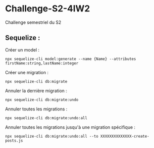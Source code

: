 # Challenge-S2-4IW2
Challenge semestriel du S2 

## Sequelize : 

Créer un model :
```
npx sequelize-cli model:generate --name {Name} --attributes firstName:string,lastName:integer
```

Créer une migration :
```
npx sequelize-cli db:migrate
```

Annuler la dernière migration :
```
npx sequelize-cli db:migrate:undo
```

Annuler toutes les migrations :
```
npx sequelize-cli db:migrate:undo:all
```

Annuler toutes les migrations jusqu'à une migration spécifique :
```
npx sequelize-cli db:migrate:undo:all --to XXXXXXXXXXXXXX-create-posts.js
```